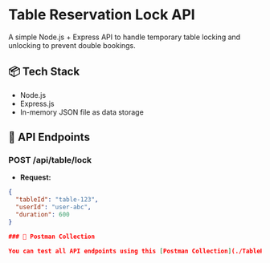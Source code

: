 # Table Reservation Lock API

A simple Node.js + Express API to handle temporary table locking and unlocking to prevent double bookings.

## 📦 Tech Stack

- Node.js
- Express.js
- In-memory JSON file as data storage

## 🚀 API Endpoints

### POST /api/table/lock

- **Request:**
```json
{
  "tableId": "table-123",
  "userId": "user-abc",
  "duration": 600
}

### 🧪 Postman Collection

You can test all API endpoints using this [Postman Collection](./TableReservation.postman_collection.json).

